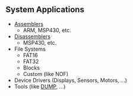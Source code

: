 ## System Applications

- [Assemblers](Assemblers)  
  - ARM, MSP430, etc.
- [Disassemblers](disassemblers)
  - MSP430, etc. 
- File Systems
  - FAT16
  - FAT32
  - Blocks
  - Custom (like NOF)
- Device Drivers (Displays, Sensors, Motors, ...)
- Tools (like [DUMP](dump), ...)



